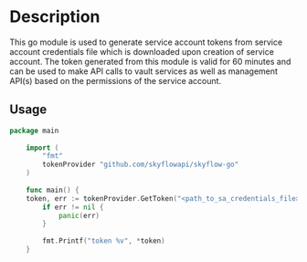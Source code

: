 # Description
This go module is used to generate service account tokens from service account credentials file which is downloaded upon creation of service account. The token generated from this module is valid for 60 minutes and can be used to make API calls to vault services as well as management API(s) based on the permissions of the service account.

## Usage

```go
package main
    
    import (
    	"fmt"
    	tokenProvider "github.com/skyflowapi/skyflow-go"
    )
    
    func main() {
	token, err := tokenProvider.GetToken("<path_to_sa_credentials_file>")
    	if err != nil {
    		panic(err)
    	}
    
    	fmt.Printf("token %v", *token)
    }
```